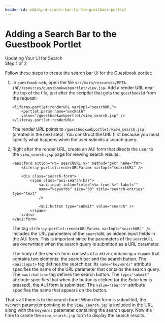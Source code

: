 ```yaml
---
header-id: adding-a-search-bar-to-the-guestbook-portlet
---
```


# Adding a Search Bar to the Guestbook Portlet

<div class="learn-path-step">
    <p>Updating Your UI for Search<br>Step 1 of 2</p>
</div>

Follow these steps to create the search bar UI for the Guestbook portlet:

1.  In `guestbook-web`, open the file 
    `src/main/resources/META-INF/resources/guestbookwebportlet/view.jsp`. Add a 
    render URL near the top of the file, just after the scriptlet that gets the 
    `guestbookId` from the request:

        <liferay-portlet:renderURL varImpl="searchURL">
            <portlet:param name="mvcPath" 
            value="/guestbookwebportlet/view_search.jsp" />
        </liferay-portlet:renderURL>

    The render URL points to `/guestbookwebportlet/view_search.jsp` (created in 
    the next step). You construct the URL first because you must specify what 
    happens when the user submits a search query. 

2.  Right after the render URL, create an AUI form that directs the user to the
    `view_search.jsp` page for viewing search results:

        <aui:form action="<%= searchURL %>" method="get" name="fm">
            <liferay-portlet:renderURLParams varImpl="searchURL" />

            <div class="search-form">
                <span class="aui-search-bar">
                    <aui:input inlineField="<%= true %>" label="" 
                    name="keywords" size="30" title="search-entries" type="text"
                    />

                    <aui:button type="submit" value="search" />
                </span>
            </div>
        </aui:form>

    The tag `<liferay-portlet:renderURLParams varImpl="searchURL" />` includes 
    the URL parameters of the `searchURL` as hidden input fields in the AUI 
    form. This is important since the parameters of the `searchURL` are 
    overwritten when the search query is submitted as a URL parameter. 

    The body of the search form consists of a `<div>` containing a `<span>` that
    contains two elements: the search bar and the search button. The 
    `<aui:input>` tag defines the search bar. Its `name="keywords"` attribute 
    specifies the name of the URL parameter that contains the search 
    query. The `<aui:button>` tag defines the search button. The `type="submit"` 
    attribute specifies that when the button is clicked (or the *Enter* key is 
    pressed), the AUI form is submitted. The `value="search"` attribute 
    specifies the name that appears on the button. 

That's all there is to the search form! When the form is submitted, the 
`mvcPath` parameter pointing to the `view_search.jsp` is included in the URL 
along with the `keywords` parameter containing the search query. Now it's time 
to create the `view_search.jsp` form to display the search results. 
